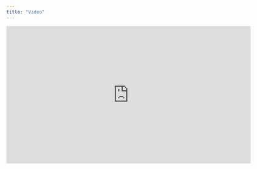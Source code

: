 ```yaml
---
title: "Video"
---
```


<iframe width="640" height="360" src="https://youtu.be/LdRj1BomI2Y" frameborder="0" allowfullscreen></iframe>
